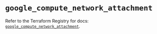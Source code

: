 # `google_compute_network_attachment`

Refer to the Terraform Registry for docs: [`google_compute_network_attachment`](https://registry.terraform.io/providers/hashicorp/google/5.45.2/docs/resources/compute_network_attachment).

